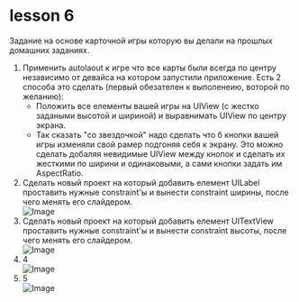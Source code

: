 # lesson 6 #

Задание на основе карточной игры которую вы делали на прошлых домашних заданиях.

1. Применить autolaout к игре что все карты были всегда по центру независимо от девайса на котором запустили приложение. Есть 2 способа это сделать (первый обезателен к выполенеию, воторой по желанию):
    * Положить все елементы вашей игры на UIView (с жестко задаными высотой и шириной) и выравнимать UIView по центру экрана.
    * Так сказать "со звездочкой" надо сделать что б кнопки вашей игры изменяли свой рамер подгоняя себя к экрану. Это можно сделать добаляя невидимые UIView между кнопок и сделать их жесткими по ширини и одинаковыми, а сами кнопки задать им AspectRatio.
2. Сделать новый проект на который добавить елемент UILabel проставить нужные constraint'ы и вынести constraint ширины, после чего менять его слайдером.<br>
![Image](https://bradbambara.files.wordpress.com/2014/09/oij.gif)
3. Сделать новый проект на который добавить елемент UITextView проставить нужные constraint'ы и вынести constraint высоты, после чего менять его слайдером.<br>
![Image](https://bradbambara.files.wordpress.com/2014/09/wbfs.gif)
4. 4<br>
![Image](https://bradbambara.files.wordpress.com/2014/09/vwlknf.gif)
5. 5<br>
![Image](https://bradbambara.files.wordpress.com/2014/09/2efcs.gif)
